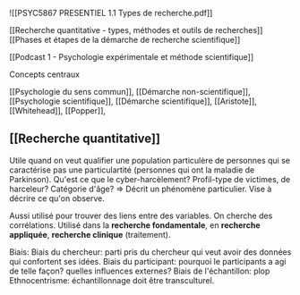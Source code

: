 ![[PSYC5867 PRESENTIEL 1.1  Types de recherche.pdf]]

[[Recherche quantitative - types, méthodes et outils de recherches]]
[[Phases et étapes de la démarche de recherche scientifique]]

[[Podcast 1 - Psychologie expérimentale et méthode scientifique]]

Concepts centraux

[[Psychologie du sens commun]], [[Démarche non-scientifique]], [[Psychologie scientifique]], [[Démarche scientifique]], [[Aristote]], [[Whitehead]], [[Popper]], 


## [[Recherche quantitative]]
Utile quand on veut qualifier une population particulère de personnes qui se caractérise pas une particulartité (personnes qui ont la maladie de Parkinson). Qu'est ce que le cyber-harcèlement? Profil-type de victimes, de harceleur? Catégorie d'âge?
=> Décrit un phénomène particulier. Vise à décrire ce qu'on observe.

Aussi utilisé pour trouver des liens entre des variables. On cherche des corrélations.
Utilisé dans la **recherche fondamentale**, en **recherche appliquée**, **recherche clinique** (traitement).


Biais:
Biais du chercheur: parti pris du chercheur qui veut avoir des données qui confortent ses idées.
Biais du participant: pourquoi le participants a agi de telle façon? quelles influences externes?
Biais de l'échantillon: plop
Ethnocentrisme: échantillonnage doit être transculturel.


